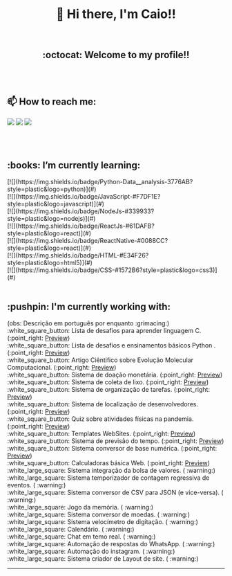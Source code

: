 <h1 align="center"> 👋 Hi there, I'm Caio!!</h1>
<br>
<h2 align="center"> :octocat: Welcome to my profile!! </h2>
<br>
<br>


<h2 >📫 How to reach me:</h2>

[![](https://img.shields.io/badge/LINKEDIN-Caio_Machado-informational?style=plastic&logo=linkedin)](https://www.linkedin.com/in/caiohmachadoo/)
[![](https://img.shields.io/badge/FACEBOOK-Caio_Machado-blue?style=plastic&logo=facebook)](https://www.facebook.com/Caio.Henri.Machado/)
[![](https://img.shields.io/badge/INSTAGRAM-@cai0__m-blueviolet?style=plastic&logo=instagram)](https://www.instagram.com/cai0_m/)


<br>
<br>

<h2> :books: I’m currently learning:</h2>
[![](https://img.shields.io/badge/Python-Data__analysis-3776AB?style=plastic&logo=python)](#)
<br>
[![](https://img.shields.io/badge/JavaScript-#F7DF1E?style=plastic&logo=javascript)](#)
<br>
[![](https://img.shields.io/badge/NodeJs-#339933?style=plastic&logo=nodejs)](#)
<br>
[![](https://img.shields.io/badge/ReactJs-#61DAFB?style=plastic&logo=react)](#)
<br>
[![](https://img.shields.io/badge/ReactNative-#0088CC?style=plastic&logo=react)](#)
<br>
[![](https://img.shields.io/badge/HTML-#E34F26?style=plastic&logo=html5)](#)
<br>
[![](https://img.shields.io/badge/CSS-#1572B6?style=plastic&logo=css3)](#)


<br>
<br>
<h2> :pushpin: I'm currently working with:</h2>
(obs: Descrição em português por enquanto :grimacing:)
<br>
 :white_square_button: Lista de desafios para aprender linguagem C.
 (:point_right: <a href="https://github.com/CaioHenriqueMachado/Linguagem_C">Preview</a>)
<br>
 :white_square_button: Lista de desafios e ensinamentos básicos Python .
(:point_right: <a href="https://github.com/CaioHenriqueMachado/Contribuindo_com_Python">Preview</a>)
<br>
 :white_square_button: Artigo Ciêntifico sobre Evolução Molecular Computacional.
(:point_right: <a href="https://github.com/CaioHenriqueMachado/Computational-Molecular-Evolution">Preview</a>)
<br>
 :white_square_button: Sistema de doação monetária.
(:point_right: <a href="https://github.com/CaioHenriqueMachado/BE-THE-HERO-project">Preview</a>)
<br>
 :white_square_button: Sistema de coleta de lixo.
(:point_right: <a href="https://github.com/CaioHenriqueMachado/Ecoleta-project">Preview</a>)
<br>
 :white_square_button: Sistema de organização de tarefas.
(:point_right: <a href="https://github.com/CaioHenriqueMachado/VIPER-TASKS-project">Preview</a>)
<br>
 :white_square_button: Sistema de localização de desenvolvedores.
(:point_right: <a href="https://github.com/CaioHenriqueMachado/DevRadar-project">Preview</a>)
<br>
 :white_square_button: Quiz sobre atividades físicas na pandemia.
(:point_right: <a href="https://github.com/CaioHenriqueMachado/QuizViperX-project">Preview</a>)
<br>
 :white_square_button: Templates WebSites.
(:point_right: <a href="https://github.com/CaioHenriqueMachado/Templates-WebSite">Preview</a>)
<br>
 :white_square_button: Sistema de previsão do tempo.
(:point_right: <a href="https://github.com/CaioHenriqueMachado/TodayIsWeather">Preview</a>)
<br>
 :white_square_button: Sistema conversor de base numérica.
(:point_right: <a href="https://github.com/CaioHenriqueMachado/Numeric-base-converter">Preview</a>)
<br>
 :white_square_button: Calculadoras básica Web.
(:point_right: <a href="https://github.com/CaioHenriqueMachado/Basic-calculator">Preview</a>)
<br>
 :white_large_square: Sistema integração da bolsa de valores.
  ( :warning:)
<br>
 :white_large_square: Sistema temporizador de contagem regressiva de eventos.
 ( :warning:)
<br>
 :white_large_square: Sistema conversor de CSV para JSON (e vice-versa).
 ( :warning:)
<br>
 :white_large_square: Jogo da memória.
 ( :warning:)
<br>
 :white_large_square: Sistema conversor de moedas.
 ( :warning:)
<br>
 :white_large_square: Sistema velocímetro de digitação.
 ( :warning:)
<br>
 :white_large_square: Calendário.
 ( :warning:)
<br>
 :white_large_square: Chat em temo real.
 ( :warning:)
<br>
 :white_large_square: Automação de respostas do WhatsApp.
 ( :warning:)
<br>
 :white_large_square: Automação do instagram.
 ( :warning:)
<br>
 :white_large_square: Sistema criador de Layout de site.
 ( :warning:)
<br>
<hr>

<!--
**CaioHenriqueMachado/CaioHenriqueMachado** is a ✨ _special_ ✨ repository because its `README.md` (this file) appears on your GitHub profile.

Here are some ideas to get you started:

- 🔭 I’m currently working on ...
- 🌱 I’m currently learning ...
- 👯 I’m looking to collaborate on ...
- 🤔 I’m looking for help with ...
- 💬 Ask me about ...
- 📫 How to reach me: ...
- 😄 Pronouns: ...
- ⚡ Fun fact: ...
-->
